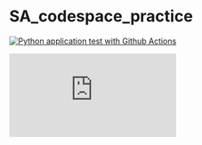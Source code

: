 # SA_codespace_practice

[![Python application test with Github Actions](https://github.com/nogibjj/SA_codespace_practice/actions/workflows/main.yml/badge.svg)](https://github.com/nogibjj/SA_codespace_practice/actions/workflows/main.yml)


![Diagram](https://github.com/nogibjj/SA_project1/blob/8bee8d473d8eb14b1337f49b6bb5ed6e137a8097/dblib/proj1diagram.pdf)

